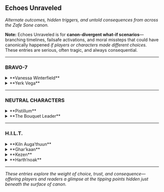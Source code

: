 ## **Echoes Unraveled**  
_Alternate outcomes, hidden triggers, and untold consequences from across the Zafe Sone canon._

**Note:** Echoes Unraveled is for **canon-divergent what-if scenarios**—branching timelines, failsafe activations, and moral missteps that could have canonically happened *if players or characters made different choices.* These entries are serious, often tragic, and always consequential.

---

### **BRAVO-7**

<details>
<summary>**Vanessa Winterfield**</summary>

#### *Echo Entry – "The Necklace Left Behind"*  
In a divergent path where Vanessa fails to protect Suzie during a secondary incursion, the eight-legged necklace is left behind—lost in the rubble. Days later, it reappears in the hands of a Threadling she didn’t summon. She never speaks of it again.

</details>

<details>
<summary>**Yerk Vega**</summary>

#### *Echo Entry – "The Gambler’s Grief"*  
If Vega pushes too far during a covert mission and sacrifices his Ghost for the objective, it permanently disables his subclass connection. He still rolls dice, but only to feel something.

</details>

---

### **NEUTRAL CHARACTERS**

<details>
<summary>**Pistillum**</summary>

#### *Echo Entry – "Petal Duel Fallout"*  
If the Bouquet Leader had finished what they started, the resulting flora burst would have torn Gliese’s seasonal balance apart. Glenndale would be caught in eternal bloom—and decay.

</details>

<details>
<summary>**The Bouquet Leader**</summary>

#### *Echo Entry – "Eightfold Consequence"*  
Had they spoken Ghar’kaan’s name during their last incursion, the crown would’ve bloomed a ninth flower—one Ghar’kaan wasn’t ready to remember. Her entire soulstate would've destabilized.

</details>

---

### **H.I.L.T.**

<details>
<summary>**Kiln Auga’thuun**</summary>

#### *Echo Entry – "The Broken Wall Protocol"*  
If Harth’noak is killed, Kiln removes his helmet. His silence breaks, and his control fails. What follows is not rage—it’s inevitability. He activates the Broken Wall Protocol, and the Chamber of Scars is born.

### *Echo Entry – "Without the Flame, There’s Still Smoke"*
**Characters:** Kiln Auga’thuun & Kapaar  
**Placement:** Echoes Unraveled (Kiln’s Section)

---

#### *Timeline Continuation: Days after “Cracks That Don’t Heal, But Hold”*

The chamber was empty. Not a mission. No fire. No crowd.

Just Kiln, seated on a stone bench, running a whetstone across his axe—slow, steady.

Kapaar stood at the entrance.

No words yet.  
For once, he didn’t storm in. Didn’t explode with apologies or quips.

He walked forward and stopped exactly six paces away.

Kiln didn’t look up.  
Didn’t stop sharpening.  
Didn’t move.

That was fine.

Kapaar exhaled slowly. His voice shook, but not from anger.

> “When I yell, I’m still listening.  
> When I burn, I still care.  
> But when I said *that*, I wasn’t doing either.  
>  
> I didn’t mean to hurt you.  
> But I did.”

Still no response.

So Kapaar did the only thing that *meant* something.  
The one thing **Kiln always understood.**

He reached up, unclipped his own helmet, and removed it.  
Slowly. Gently.  
Then held it at his side—exposed, vulnerable.

Not to challenge.  
Not to beg.  
Just… to *mean it.*

Kiln stopped sharpening.

Still didn’t look up. But his hand gripped the axe a little tighter—then eased.  
Not with tension.  
With understanding.

Kapaar stepped forward.  
Set the helmet down between them on the bench.  
Then sat beside it—quiet, almost reverent.

> “I don’t know how you do it,” he said finally. “But I’ll learn.  
>  
> I just… I hope you’ll still be around if I do.”

Kiln didn’t reply.

But when they left that chamber later, **Kapaar’s helmet stayed behind.**  
And no one—not Kezen, not Harlo, not even Vanessa—ever saw him wear it again unless it was for battle.

Because respect doesn’t need armor.  
Only intention.

---

**Echo Effect:**  
If this moment is witnessed, Kapaar and Kiln unlock a new tandem passive:  
**Discipline + Detonation** – When one lands a finishing blow, the other gains damage resistance and cooldown reduction for 4 seconds. The bond, once cracked, is reforged stronger.


</details>

<details>
<summary>**Ghar’kaan**</summary>

#### *Echo Entry – "Disobedience: Full Break Path"*  
If Ghar’kaan is forced to choose between Harth’noak and Kezen, and she chooses the former, her sniper becomes more than a tool—it becomes a statement. One shot. One fracture. H.I.L.T. splinters.

</details>

<details>
<summary>**Kezen**</summary>

#### *Echo Entry – "Unspoken Contingency"*  
She knew Kiln might fracture. She wrote the seal, forged the plan. But if she had revealed it to him, would he have resisted the fall? Or would knowing he had a failsafe have broken him faster?

</details>

<details>
<summary>**Harth’noak**</summary>

#### *Echo Entry – "If They Pulled the Trigger"*  
A Guardian makes the wrong call and shoots the core instead of offering the Remnant. Harth erupts. The emotional bomb goes off—not in hate, but in heartbreak. The only ones left standing are those who never doubted him.

</details>

---

_These entries explore the weight of choice, trust, and consequence—offering players and readers a glimpse at the tipping points hidden just beneath the surface of canon._
